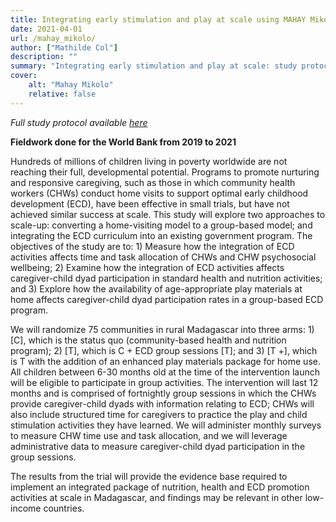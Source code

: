 ```yaml
---
title: Integrating early stimulation and play at scale using MAHAY Mikolo, a multi-arm cluster-randomized controlled trial
date: 2021-04-01
url: /mahay_mikolo/
author: ["Mathilde Col"]
description: "" 
summary: "Integrating early stimulation and play at scale: study protocol for "MAHAY Mikolo", a multi-arm cluster-randomized controlled trial"
cover:
    alt: "Mahay Mikolo"
    relative: false
---
```


*Full study protocol available [here](/papers/study_protocol_mahaymikolo.pdf)*

**Fieldwork done for the World Bank from 2019 to 2021**

Hundreds of millions of children living in poverty worldwide are not reaching their full, developmental potential. Programs to promote nurturing and responsive caregiving, such as those in which community health workers (CHWs) conduct home visits to support optimal early childhood development (ECD), have been effective in small trials, but have not achieved similar success at scale. This study will explore two approaches to scale-up: converting a home-visiting model to a group-based model; and integrating the ECD curriculum into an existing government program. The objectives of the study are to: 1) Measure how the integration of ECD activities affects time and task allocation of CHWs and CHW psychosocial wellbeing; 2) Examine how the integration of ECD activities affects caregiver-child dyad participation in standard health and nutrition activities; and 3) Explore how the availability of age-appropriate play materials at home affects caregiver-child dyad participation rates in a group-based ECD program.

We will randomize 75 communities in rural Madagascar into three arms: 1) [C], which is the status quo (community-based health and nutrition program); 2) [T], which is C + ECD group sessions [T]; and 3) [T +], which is T with the addition of an enhanced play materials package for home use. All children between 6-30 months old at the time of the intervention launch will be eligible to participate in group activities. The intervention will last 12 months and is comprised of fortnightly group sessions in which the CHWs provide caregiver-child dyads with information relating to ECD; CHWs will also include structured time for caregivers to practice the play and child stimulation activities they have learned. We will administer monthly surveys to measure CHW time use and task allocation, and we will leverage administrative data to measure caregiver-child dyad participation in the group sessions.

The results from the trial will provide the evidence base required to implement an integrated package of nutrition, health and ECD promotion activities at scale in Madagascar, and findings may be relevant in other low-income countries. 
